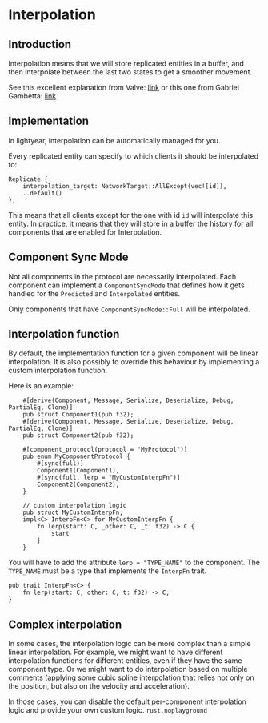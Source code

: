 # Interpolation

## Introduction
Interpolation means that we will store replicated entities in a buffer, and then interpolate between the last two states to get a smoother movement.

See this excellent explanation from Valve: [link](https://developer.valvesoftware.com/wiki/Source_Multiplayer_Networking)
or this one from Gabriel Gambetta: [link](https://www.gabrielgambetta.com/entity-interpolation.html)


## Implementation

In lightyear, interpolation can be automatically managed for you.

Every replicated entity can specify to which clients it should be interpolated to:
```rust,noplayground
Replicate {
    interpolation_target: NetworkTarget::AllExcept(vec![id]),
    ..default()
},
```

This means that all clients except for the one with id `id` will interpolate this entity.
In practice, it means that they will store in a buffer the history for all components that are enabled for Interpolation.


## Component Sync Mode

Not all components in the protocol are necessarily interpolated.
Each component can implement a `ComponentSyncMode` that defines how it gets handled for the `Predicted` and `Interpolated` entities.

Only components that have `ComponentSyncMode::Full` will be interpolated.


## Interpolation function

By default, the implementation function for a given component will be linear interpolation.
It is also possibly to override this behaviour by implementing a custom interpolation function.

Here is an example:

```rust,noplayground
    #[derive(Component, Message, Serialize, Deserialize, Debug, PartialEq, Clone)]
    pub struct Component1(pub f32);
    #[derive(Component, Message, Serialize, Deserialize, Debug, PartialEq, Clone)]
    pub struct Component2(pub f32);

    #[component_protocol(protocol = "MyProtocol")]
    pub enum MyComponentProtocol {
        #[sync(full)]
        Component1(Component1),
        #[sync(full, lerp = "MyCustomInterpFn")]
        Component2(Component2),
    }

    // custom interpolation logic
    pub struct MyCustomInterpFn;
    impl<C> InterpFn<C> for MyCustomInterpFn {
        fn lerp(start: C, _other: C, _t: f32) -> C {
            start
        }
    }
```

You will have to add the attribute `lerp = "TYPE_NAME"` to the component.
The `TYPE_NAME` must be a type that implements the `InterpFn` trait.
```rust,noplayground
pub trait InterpFn<C> {
    fn lerp(start: C, other: C, t: f32) -> C;
}
```


## Complex interpolation

In some cases, the interpolation logic can be more complex than a simple linear interpolation.
For example, we might want to have different interpolation functions for different entities, even if they have the same component type.
Or we might want to do interpolation based on multiple comments (applying some cubic spline interpolation that relies not only on the position,
but also on the velocity and acceleration).

In those cases, you can disable the default per-component interpolation logic and provide your own custom logic.
```rust,noplayground```



